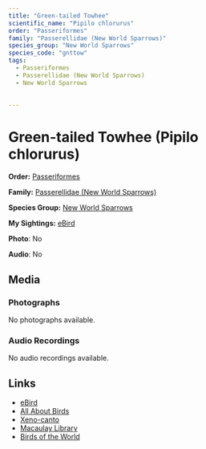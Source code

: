 ```yaml
---
title: "Green-tailed Towhee"
scientific_name: "Pipilo chlorurus"
order: "Passeriformes"
family: "Passerellidae (New World Sparrows)"
species_group: "New World Sparrows"
species_code: "gnttow"
tags: 
  - Passeriformes
  - Passerellidae (New World Sparrows)
  - New World Sparrows
  
  
---
```


# Green-tailed Towhee (Pipilo chlorurus)

**Order:** [Passeriformes](/tags/passeriformes)

**Family:** [Passerellidae (New World Sparrows)](/tags/passerellidae-new-world-sparrows)

**Species Group:** [New World Sparrows](/tags/new-world-sparrows)

**My Sightings:** [eBird](https://ebird.org/lifelist?r=world&time=life&spp=gnttow)

**Photo**: No 

**Audio**: No

## Media
### Photographs
No photographs available.

### Audio Recordings
No audio recordings available.

## Links
* [eBird](https://ebird.org/species/gnttow) 
* [All About Birds](https://www.allaboutbirds.org/guide/gnttow) 
* [Xeno-canto](https://www.xeno-canto.org/species/pipilo-chlorurus) 
* [Macaulay Library](https://search.macaulaylibrary.org/catalog?taxonCode=gnttow&sort=rating_rank_desc)
* [Birds of the World](https://birdsoftheworld.org/bow/species/gnttow)
